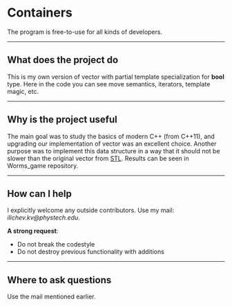 # Containers
The program is free-to-use for all kinds of developers.

***
## What does the project do
This is my own version of vector with partial template specialization for __bool__ type. Here in the code you can see move semantics,
iterators, template magic, etc. 

***
## Why is the project useful
The main goal was to study the basics of modern C++ (from C++11), and upgrading our implementation of vector
was an excellent choice. Another purpose was to implement this data structure in a way that it should not
be slower than the original vector from [STL](https://en.wikipedia.org/wiki/Standard_Template_Library). Results
can be seen in Worms_game repository.

*** 
## How can I help
I explicitly welcome any outside contributors. Use my mail: _ilichev.kv@phystech.edu_.

__A strong request__:
- Do not break the codestyle
- Do not destroy previous functionality with additions

***
## Where to ask questions
Use the mail mentioned earlier.
